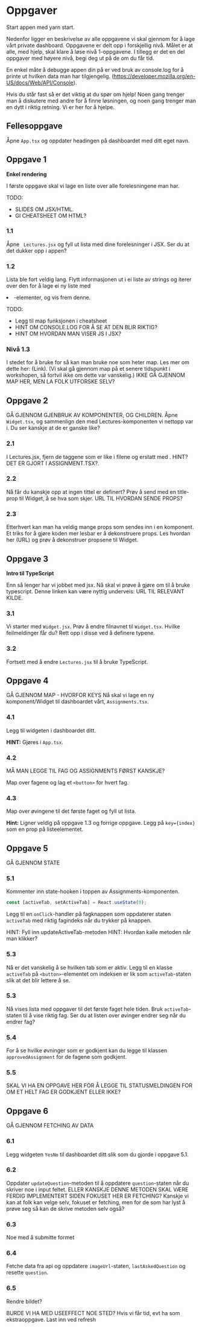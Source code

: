 # Oppgaver

Start appen med yarn start.

Nedenfor ligger en beskrivelse av alle oppgavene vi skal gjennom for å lage vårt private dashboard. Oppgavene er delt opp i forskjellig nivå. Målet er at alle, med hjelp, skal klare å løse nivå 1-oppgavene. I tillegg er det en del oppgaver med høyere nivå, begi deg ut på de om du får tid.

En enkel måte å debugge appen din på er ved bruk av console.log for å printe ut hvilken data man har tilgjengelig. (https://developer.mozilla.org/en-US/docs/Web/API/Console).

Hvis du står fast så er det viktig at du spør om hjelp! Noen gang trenger man å diskutere med andre for å finne løsningen, og noen gang trenger man en dytt i riktig retning. Vi er her for å hjelpe.

## Fellesoppgave

Åpne `App.tsx` og oppdater headingen på dashboardet med ditt eget navn.

## Oppgave 1

**Enkel rendering**

I første oppgave skal vi lage en liste over alle forelesningene man har.

TODO:
- SLIDES OM JSX/HTML.
- GI CHEATSHEET OM HTML?

### 1.1
Åpne ` Lectures.jsx` og fyll ut lista med dine forelesninger i JSX. Ser du at det dukker opp i appen?

### 1.2
Lista ble fort veldig lang. Flytt informasjonen ut i ei liste av strings og iterer over den for å lage ei ny liste med <li>-elementer, og vis frem denne.

TODO:
- Legg til map funksjonen i cheatsheet
- HINT OM CONSOLE.LOG FOR Å SE AT DEN BLIR RIKTIG?
- HINT OM HVORDAN MAN VISER JS I JSX?

### Nivå 1.3
I stedet for å bruke for så kan man bruke noe som heter map. Les mer om dette her: (Link). (Vi skal gå gjennom map på et senere tidspunkt i workshopen, så fortvil ikke om dette var vanskelig.) IKKE GÅ GJENNOM MAP HER, MEN LA FOLK UTFORSKE SELV?

## Oppgave 2
GÅ GJENNOM GJENBRUK AV KOMPONENTER, OG CHILDREN.
Åpne `Widget.tsx`, og sammenlign den med Lectures-komponenten vi nettopp var i. Du ser kanskje at de er ganske like?

### 2.1
I Lectures.jsx, fjern de taggene som er like i filene og erstatt med <Widget>. HINT? DET ER GJORT I ASSIGNMENT.TSX?.

### 2.2
Nå får du kanskje opp at ingen tittel er definert? Prøv å send med en title-prop til Widget, å se hva som skjer. URL TIL HVORDAN SENDE PROPS?

### 2.3
Etterhvert kan man ha veldig mange props som sendes inn i en komponent. Et triks for å gjøre koden mer lesbar er å dekonstruere props. Les hvordan her (URL) og prøv å dekonstruer propsene til Widget.

## Oppgave 3

**Intro til TypeScript**

Enn så lenger har vi jobbet med jsx. Nå skal vi prøve å gjøre om til å bruke typescript. Denne linken kan være nyttig underveis: URL TIL RELEVANT KILDE.

### 3.1
Vi starter med `Widget.jsx`. Prøv å endre filnavnet til `Widget.tsx`. Hvilke feilmeldinger får du? Rett opp i disse ved å definere typene.

### 3.2
Fortsett med å endre `Lectures.jsx` til å bruke TypeScript.

## Oppgave 4
GÅ GJENNOM MAP - HVORFOR KEYS
Nå skal vi lage en ny komponent/Widget til dashboardet vårt, `Assignments.tsx`.

### 4.1
Legg til widgeten i dashboardet ditt.

**HINT:** Gjøres i `App.tsx`.

### 4.2
MÅ MAN LEGGE TIL FAG OG ASSIGNMENTS FØRST KANSKJE?

Map over fagene og lag et `<button>` for hvert fag.

### 4.3
Map over øvingene til det første faget og fyll ut lista.

**Hint:** Ligner veldig på oppgave 1.3 og forrige oppgave. Legg på `key={index}` som en prop på listeelementet.

## Oppgave 5
GÅ GJENNOM STATE

### 5.1
Kommenter inn state-hooken i toppen av Assignments-komponenten.

```javascript
const [activeTab, setActiveTab] = React.useState(0);
```

Legg til en `onClick`-handler på fagknappen som oppdaterer staten `activeTab` med riktig fagindeks når du trykker på knappen.

HINT: Fyll inn updateActiveTab-metoden
HINT: Hvordan kalle metoden når man klikker?

### 5.3
Nå er det vanskelig å se hvilken tab som er aktiv. Legg til en klasse `activeTab` på `<button>`-elementet om indeksen er lik som `activeTab`-staten slik at det blir lettere å se.

### 5.3
Nå vises lista med oppgaver til det første faget hele tiden. Bruk `activeTab`-staten til å vise riktig fag. Ser du at listen over øvinger endrer seg når du endrer fag?

### 5.4
For å se hvilke øvninger som er godkjent kan du legge til klassen `approvedAssignment` for de fagene som godkjent.

### 5.5
SKAL VI HA EN OPPGAVE HER FOR Å LEGGE TIL STATUSMELDINGEN FOR OM ET HELT FAG ER GODKJENT ELLER IKKE?

## Oppgave 6
GÅ GJENNOM FETCHING AV DATA

### 6.1
Legg widgeten `YesNo` til dashboardet ditt slik som du gjorde i oppgave 5.1.

### 6.2
Oppdater `updateQuestion`-metoden til å oppdatere `question`-staten når du skriver noe i input feltet. ELLER KANSKJE DENNE METODEN SKAL VÆRE FERDIG IMPLEMENTERT SIDEN FOKUSET HER ER FETCHING? Kanskje vi kan at folk kan velge selv, fokuset er fetching, men for de som har lyst å prøve seg så kan de skrive metoden selv også?

### 6.3
Noe med å submitte formet

### 6.4
Fetche data fra api og oppdatere `imageUrl`-staten, `lastAskedQuestion` og resette `question`.

### 6.5
Rendre bildet?

BURDE VI HA MED USEEFFECT NOE STED? Hvis vi får tid, evt ha som ekstraoppgave. Last inn ved refresh
